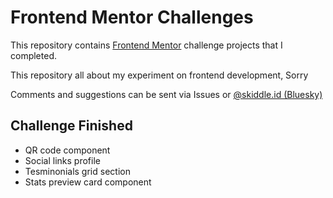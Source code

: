 # Frontend Mentor Challenges

This repository contains [Frontend Mentor](https://www.frontendmentor.io/challenges) challenge projects that I completed.

This repository all about my experiment on frontend development, Sorry 

Comments and suggestions can be sent via Issues or [@skiddle.id (Bluesky)](https://bsky.app/profile/skiddle.id)

## Challenge Finished

- QR code component
- Social links profile
- Tesminonials grid section
- Stats preview card component
